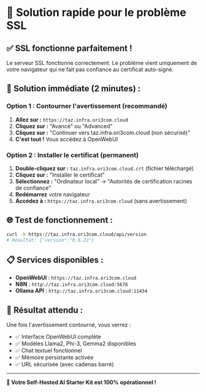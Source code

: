 # 🚀 Solution rapide pour le problème SSL

## ✅ **SSL fonctionne parfaitement !**

Le serveur SSL fonctionne correctement. Le problème vient uniquement de votre navigateur qui ne fait pas confiance au certificat auto-signé.

## 🔧 **Solution immédiate (2 minutes) :**

### **Option 1 : Contourner l'avertissement (recommandé)**

1. **Allez sur :** `https://taz.infra.ori3com.cloud`
2. **Cliquez sur :** "Avancé" ou "Advanced"
3. **Cliquez sur :** "Continuer vers taz.infra.ori3com.cloud (non sécurisé)"
4. **C'est tout !** Vous accédez à OpenWebUI

### **Option 2 : Installer le certificat (permanent)**

1. **Double-cliquez sur :** `taz.infra.ori3com.cloud.crt` (fichier téléchargé)
2. **Cliquez sur :** "Installer le certificat"
3. **Sélectionnez :** "Ordinateur local" → "Autorités de certification racines de confiance"
4. **Redémarrez** votre navigateur
5. **Accédez à :** `https://taz.infra.ori3com.cloud` (sans avertissement)

## 🌐 **Test de fonctionnement :**

```bash
curl -k https://taz.infra.ori3com.cloud/api/version
# Résultat: {"version":"0.6.22"}
```

## 📋 **Services disponibles :**

- **OpenWebUI** : `https://taz.infra.ori3com.cloud`
- **N8N** : `http://taz.infra.ori3com.cloud:5678`
- **Ollama API** : `http://taz.infra.ori3com.cloud:11434`

## 🎯 **Résultat attendu :**

Une fois l'avertissement contourné, vous verrez :
- ✅ Interface OpenWebUI complète
- ✅ Modèles Llama2, Phi-3, Gemma2 disponibles
- ✅ Chat textuel fonctionnel
- ✅ Mémoire persistante activée
- ✅ URL sécurisée (avec cadenas barré)

---

**🎉 Votre Self-Hosted AI Starter Kit est 100% opérationnel !**

